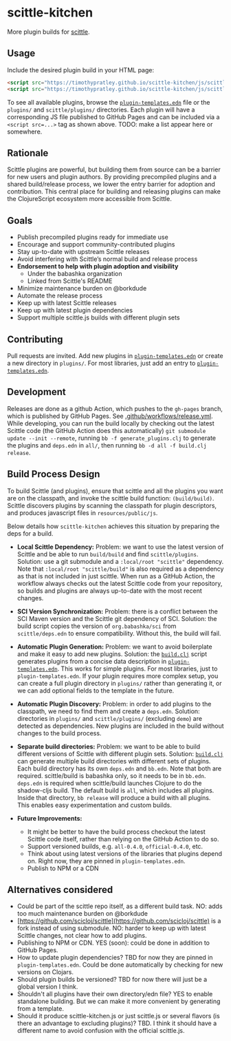 # scittle-kitchen

More plugin builds for [scittle](https://github.com/babashka/scittle).

## Usage

Include the desired plugin build in your HTML page:

```html
<script src="https://timothypratley.github.io/scittle-kitchen/js/scittle.js"></script>
<script src="https://timothypratley.github.io/scittle-kitchen/js/scittle.dataspex.js"></script>
```

To see all available plugins, browse the [`plugin-templates.edn`](plugin-templates.edn) file or the `plugins/` and `scittle/plugins/` directories. Each plugin will have a corresponding JS file published to GitHub Pages and can be included via a `<script src=...>` tag as shown above. TODO: make a list appear here or somewhere.

## Rationale

Scittle plugins are powerful, but building them from source can be a barrier for new users and plugin authors.
By providing precompiled plugins and a shared build/release process, we lower the entry barrier for adoption and contribution.
This central place for building and releasing plugins can make the ClojureScript ecosystem more accessible from Scittle.

## Goals

- Publish precompiled plugins ready for immediate use
- Encourage and support community-contributed plugins
- Stay up-to-date with upstream Scittle releases
- Avoid interfering with Scittle’s normal build and release process
- **Endorsement to help with plugin adoption and visibility**
  - Under the babashka organization
  - Linked from Scittle's README
- Minimize maintenance burden on @borkdude
- Automate the release process
- Keep up with latest Scittle releases
- Keep up with latest plugin dependencies
- Support multiple scittle.js builds with different plugin sets

## Contributing

Pull requests are invited.
Add new plugins in [`plugin-templates.edn`](plugin-templates.edn) or create a new directory in `plugins/`.
For most libraries, just add an entry to [`plugin-templates.edn`](plugin-templates.edn).

## Development

Releases are done as a github Action, which pushes to the `gh-pages` branch, which is published by GitHub Pages.
See [.github/workflows/release.yml](.github/workflows/release.yml).
While developing, you can run the build locally by checking out the latest Scittle code (the GitHub Action does this automatically) `git submodule update --init --remote`,
running `bb -f generate_plugins.clj` to generate the plugins and `deps.edn` in `all/`,
then running `bb -d all -f build.clj release`.

## Build Process Design

To build Scittle (and plugins), ensure that scittle and all the plugins you want are on the classpath,
and invoke the scittle build function: `(build/build)`.
Scittle discovers plugins by scanning the classpath for plugin descriptors,
and produces javascript files in `resources/public/js`.

Below details how `scittle-kitchen` achieves this situation by preparing the deps for a build.

- **Local Scittle Dependency:**
  Problem: we want to use the latest version of Scittle and be able to run `build/build` and find `scittle/plugins`.
  Solution: use a git submodule and a `:local/root "scittle"` dependency.
  Note that `:local/root "scittle/build"` is also required as a dependency as that is not included in just scittle.
  When run as a GitHub Action, the workflow always checks out the latest Scittle code from your repository,
  so builds and plugins are always up-to-date with the most recent changes.

- **SCI Version Synchronization:**
  Problem: there is a conflict between the SCI Maven version and the Scittle git dependency of SCI.
  Solution: the build script copies the version of `org.babashka/sci` from `scittle/deps.edn` to ensure compatibility. Without this, the build will fail.

- **Automatic Plugin Generation:**
  Problem: we want to avoid boilerplate and make it easy to add new plugins.
  Solution: the [`build.clj`](build.clj) script generates plugins from a concise data description in [`plugin-templates.edn`](plugin-templates.edn).
  This works for simple plugins.
  For most libraries, just to `plugin-templates.edn`.
  If your plugin requires more complex setup, you can create a full plugin directory in `plugins/` rather than generating it,
  or we can add optional fields to the template in the future.

- **Automatic Plugin Discovery:**
  Problem: in order to add plugins to the classpath, we need to find them and create a `deps.edn`.
  Solution: directories in `plugins/` and `scittle/plugins/` (excluding `demo`) are detected as dependencies.
  New plugins are included in the build without changes to the build process.

- **Separate build directories:**
  Problem: we want to be able to build different versions of Scittle with different plugin sets.
  Solution: [`build.clj`](build.clj) can generate multiple build directories with different sets of plugins.
  Each build directory has its own `deps.edn` and `bb.edn`.
  Note that both are required. scittle/build is babashka only, so it needs to be in `bb.edn`.
  `deps.edn` is required when scittle/build launches Clojure to do the shadow-cljs build.
  The default build is `all`, which includes all plugins.
  Inside that directory, `bb release` will produce a build with all plugins. This enables easy experimentation and custom builds.

- **Future Improvements:**
  - It might be better to have the build process checkout the latest Scittle code itself,
    rather than relying on the GitHub Action to do so.
  - Support versioned builds, e.g. `all-0.4.0`, `official-0.4.0`, etc.
  - Think about using latest versions of the libraries that plugins depend on.
    Right now, they are pinned in `plugin-templates.edn`.
  - Publish to NPM or a CDN

## Alternatives considered

- Could be part of the scittle repo itself, as a different build task.
  NO: adds too much maintenance burden on @borkdude
- [https://github.com/scicloj/scittle](https://github.com/scicloj/scittle) is a fork instead of using submodule.
  NO: harder to keep up with latest Scittle changes, not clear how to add plugins.
- Publishing to NPM or CDN. YES (soon): could be done in addition to GitHub Pages.
- How to update plugin dependencies? TBD for now they are pinned in `plugin-templates.edn`.
  Could be done automatically by checking for new versions on Clojars.
- Should plugin builds be versioned? TBD for now there will just be a global version I think.
- Shouldn't all plugins have their own directory/edn file? YES to enable standalone building.
  But we can make it more convenient by generating from a template.
- Should it produce scittle-kitchen.js or just scittle.js or several flavors (is there an advantage to excluding plugins)? TBD. I think it should have a different name to avoid confusion with the official scittle.js.
